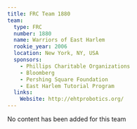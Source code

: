 ```yaml
---
title: FRC Team 1880
team:
  type: FRC
  number: 1880
  name: Warriors of East Harlem
  rookie_year: 2006
  location: New York, NY, USA
  sponsors:
    - Phillips Charitable Organizations
    - Bloomberg
    - Pershing Square Foundation
    - East Harlem Tutorial Program
  links:
    Website: http://ehtprobotics.org/
---
```

No content has been added for this team